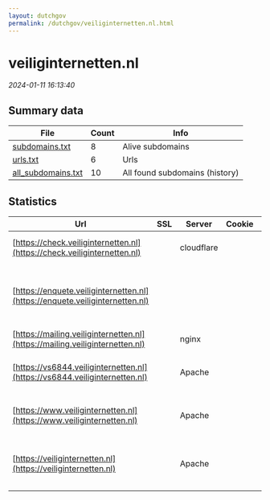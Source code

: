 ```yaml
---
layout: dutchgov
permalink: /dutchgov/veiliginternetten.nl.html
---
```



# veiliginternetten.nl
*2024-01-11 16:13:40*
## Summary data


| File       | Count | Info |
|------------|-------|------|
|[subdomains.txt](/data/veiliginternetten.nl/subdomains.txt)|8|Alive subdomains|
|[urls.txt](/data/veiliginternetten.nl/urls.txt)|6|Urls|
|[all_subdomains.txt](/data/veiliginternetten.nl/all_subdomains.txt)|10|All found subdomains (history)|


## Statistics


| Url | SSL | Server | Cookie | HSTS | CSP | XFO | XXP | RP | Tech |Title |
|------------|-------|------|------|------|------|------|------|------|------|------|
|[https://check.veiliginternetten.nl](https://check.veiliginternetten.nl)| |cloudflare| |:white_check_mark: | | :white_check_mark: | | :white_check_mark: |Cloudflare HSTS HTTP/3|Just a moment...|
|[https://enquete.veiliginternetten.nl](https://enquete.veiliginternetten.nl)| || |:white_check_mark: | | :white_check_mark: | | :white_check_mark: |Amazon CloudFront Amazon Web Services HSTS|Object moved|
|[https://mailing.veiliginternetten.nl](https://mailing.veiliginternetten.nl)| |nginx| | | | | | :white_check_mark: |Nginx||
|[https://vs6844.veiliginternetten.nl](https://vs6844.veiliginternetten.nl)| |Apache| | | | | | :white_check_mark: |Apache HTTP Server HSTS|301 Moved Perman...|
|[https://www.veiliginternetten.nl](https://www.veiliginternetten.nl)| |Apache| |:white_check_mark: | | :white_check_mark: | | :white_check_mark: |Apache HTTP Server HSTS|301 Moved Perman...|
|[https://veiliginternetten.nl](https://veiliginternetten.nl)| |Apache| |:white_check_mark: | | :white_check_mark: | | :white_check_mark: |Apache HTTP Server Bootstrap HSTS|Antwoord op vrag...|
